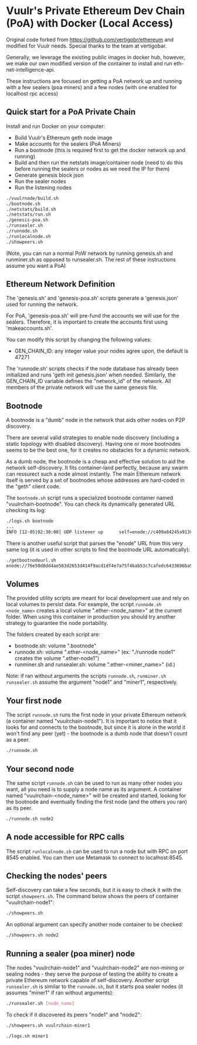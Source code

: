 Vuulr's Private Ethereum Dev Chain (PoA) with Docker (Local Access)
==========

Original code forked from https://github.com/vertigobr/ethereum and modified for Vuulr needs. Special thanks to the team at vertigobar.

Generally, we leverage the existing public images in docker hub, however, we make our own modified version of the container to install and run eth-net-intelligence-api.

These instructions are focused on getting a PoA network up and running with a few sealers (poa miners) and a few nodes (with one enabled for localhost rpc access)

## Quick start for a PoA Private Chain

Install and run Docker on your computer:

* Build Vuulr's Ethereum geth node image
* Make accounts for the sealers (PoA Miners)
* Run a bootnode (this is required first to get the docker network up and running)
* Build and then run the netstats image/container node (need to do this before running the sealers or nodes as we need the IP for them)
* Generate genesis block json
* Run the sealer nodes
* Run the listening nodes

```sh
./vuulrnode/build.sh
./bootnode.sh
./netstats/build.sh
./netstats/run.sh
./genesis-poa.sh
./runsealer.sh
./runnode.sh
./runlocalnode.sh
./showpeers.sh
```

(Note, you can run a normal PoW network by running genesis.sh and runminer.sh as opposed to runsealer.sh. The rest of these instructions assume you want a PoA)

## Ethereum Network Definition

The 'genesis.sh' and 'genesis-poa.sh' scripts generate a 'genesis.json' used for running the network.

For PoA, 'genesis-poa.sh' will pre-fund the accounts we will use for the sealers. Therefore, it is important to create the accounts first using 'makeaccounts.sh'.

You can modify this script by changing the following values:

* GEN_CHAIN_ID: any integer value your nodes agree upon, the default is 47271

The 'runnode.sh' scripts checks if the node database has already been initialized and runs 'geth init genesis.json' when needed. Similarly, the GEN_CHAIN_ID variable defines the "network_id" of the network. All members of the private network will use the same genesis file.

## Bootnode

A bootnode is a "dumb" node in the network that aids other nodes on P2P discovery.

There are several valid strategies to enable node discovery (including a static topology with disabled discovery). Having one or more bootnodes seems to be the best one, for it creates no obstacles for a dynamic network.

As a dumb node, the bootnode is a cheap and effective solution to aid the network self-discovery. It fits container-land perfectly, because any swarm can ressurect such a node almost instantly. The main Ethereum network itself is served by a set of bootnodes whose addresses are hard-coded in the "geth" client code.

The `bootnode.sh` script runs a specialized bootnode container named "vuulrchain-bootnode". You can check its dynamically generated URL checking its log:

```sh
./logs.sh bootnode
...
INFO [12-05|02:30:08] UDP listener up      self=enode://c409a84245a91384a6743e800c4f45df31915d9c6a30c1352a4442d18e443b184107696231d714f3c3015f13263a416ec019d637fb567aea5455114f1cf161d2@[::]:30301
```

There is another useful script that parses the "enode" URL from this very same log (it is used in other scripts to find the bootnode URL automatically):

```sh
./getbootnodeurl.sh
enode://76e50d0dd4ae583d2653d414f9acd1df4e7a75f4bab53c7cafedc6433696ba9596c6dc84626423e629760b3ab2af9f97220dfee73961cb5be1a8ce1fa40a0bff@172.17.0.4:30301
```

## Volumes

The provided utility scripts are meant for local development use and rely on local volumes to persist data. For example, the script `runnode.sh <node_name>` creates a local volume ".ether-<node_name>" at the current folder. When using this container in production you should try another strategy to guarantee the node portability.

The folders created by each script are:

* bootnode.sh: volume ".bootnode"
* runnode.sh: volume ".ether-<node_name>" (ex: "./runnode node1" creates the volume ".ether-node1")
* runminer.sh and runsealer.sh: volume ".ether-<miner_name>" (id.)

Note: if ran without arguments the scripts `runnode.sh`, `runminer.sh` `runsealer.sh` assume the argument "node1" and "miner1", respectively.

## Your first node

The script `runnode.sh` runs the first node in your private Ethereum network (a container named "vuulrchain-node1"). It is important to notice that it looks for and connects to the bootnode, but since it is alone in the world it won't find any peer (yet) - the bootnode is a dumb node that doesn't count as a peer.

```sh
./runnode.sh
```

## Your second node

The same script `runnode.sh` can be used to run as many other nodes you want, all you need is to supply a node name as its argument. A container named "vuulrchain-<node_name>" will be created and started, looking for the bootnode and eventually finding the first node (and the others you ran) as its peer.

```sh
./runnode.sh node2
```

## A node accessible for RPC calls

The script `runlocalnode.sh` can be used to run a node but with RPC on port 8545 enabled. You can then use Metamask to connect to localhost:8545.

## Checking the nodes' peers

Self-discovery can take a few seconds, but it is easy to check it with the script `showpeers.sh`. The command below shows the peers of container "vuulrchain-node1":

```sh
./showpeers.sh
```

An optional argument can specify another node container to be checked:

```sh
./showpeers.sh node2
```

## Running a sealer (poa miner) node

The nodes "vuulrchain-node1" and "vuulrchain-node2" are non-mining or sealing nodes - they serve the purpose of testing the ability to create a private Ethereum network capable of self-discovery. Another script `runsealer.sh` is similar to the `runnode.sh`, but it starts poa sealer nodes (it assumes "miner1" if ran without arguments):

```sh
./runsealer.sh [node_name]
```

To check if it discovered its peers "node1" and "node2":

```sh
./showpeers.sh vuulrchain-miner1
```


```sh
./logs.sh miner1
```
